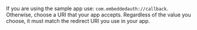   If you are using the sample app use: `com.embeddedauth://callback`.
  Otherwise, choose a URI that your app accepts. Regardless of the value
  you choose, it must match the redirect URI you use in your app.
